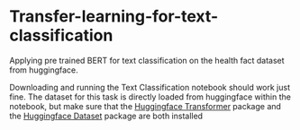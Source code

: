 # Transfer-learning-for-text-classification
Applying pre trained BERT for text classification on the health fact dataset from huggingface.

Downloading and running the Text Classification notebook should work just fine. The dataset for this task is directly loaded from huggingface within the notebook, but make sure that the [Huggingface Transformer](https://huggingface.co/transformers/installation.html) package and the [Huggingface Dataset](https://huggingface.co/docs/datasets/installation.html) package are both installed
